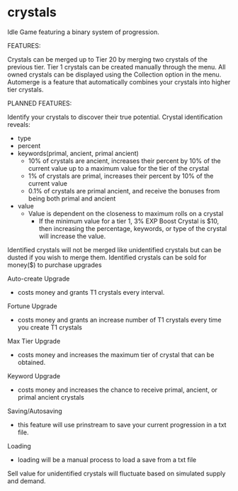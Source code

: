 # crystals
Idle Game featuring a binary system of progression.


FEATURES:

Crystals can be merged up to Tier 20 by merging two crystals of the previous tier.
Tier 1 crystals can be created manually through the menu.
All owned crystals can be displayed using the Collection option in the menu.
Automerge is a feature that automatically combines your crystals into higher tier crystals.



PLANNED FEATURES:

Identify your crystals to discover their true potential. Crystal identification reveals:
- type
- percent
- keywords(primal, ancient, primal ancient)
  - 10% of crystals are ancient, increases their percent by 10% of the current value up to a maximum value for the tier of the crystal
  - 1% of crystals are primal, increases their percent by 10% of the current value 
  - 0.1% of crystals are primal ancient, and receive the bonuses from being both primal and ancient
- value
  - Value is dependent on the closeness to maximum rolls on a crystal
    - If the minimum value for a tier 1, 3% EXP Boost Crystal is $10, then increasing the percentage, keywords, or type of the crystal will increase the value.

Identified crystals will not be merged like unidentified crystals but can be dusted if you wish to merge them.
Identified crystals can be sold for money($) to purchase upgrades

Auto-create Upgrade
- costs money and grants T1 crystals every interval.

Fortune Upgrade
- costs money and grants an increase number of T1 crystals every time you create T1 crystals

Max Tier Upgrade
- costs money and increases the maximum tier of crystal that can be obtained.

Keyword Upgrade
- costs money and increases the chance to receive primal, ancient, or primal ancient crystals

Saving/Autosaving
- this feature will use prinstream to save your current progression in a txt file.

Loading
- loading will be a manual process to load a save from a txt file

Sell value for unidentified crystals will fluctuate based on simulated supply and demand.


